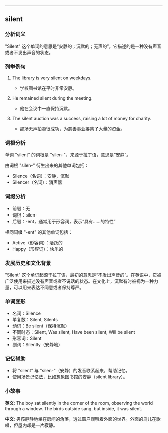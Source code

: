
---------------
## silent
### 分析词义
"Silent" 这个单词的意思是“安静的；沉默的；无声的”。它描述的是一种没有声音或者不发出声音的状态。

### 列举例句
1. The library is very silent on weekdays.
   - 学校图书馆在平时非常安静。
   
2. He remained silent during the meeting.
   - 他在会议中一直保持沉默。
   
3. The silent auction was a success, raising a lot of money for charity.
   - 那场无声拍卖很成功，为慈善事业筹集了大量的资金。

### 词根分析
单词 "silent" 的词根是 "silen-"，来源于拉丁语，意思是“安静”。

由词根 "silen-" 衍生出来的其他单词包括：
- Silence（名词）：安静，沉默
- Silencer（名词）：消声器

### 词缀分析
- 前缀：无
- 词根：silen-
- 后缀：-ent，通常用于形容词，表示“具有……的特性”

相同词缀 "-ent" 的其他单词包括：
- Active（形容词）：活跃的
- Happy（形容词）：快乐的

### 发展历史和文化背景
"Silent" 这个单词起源于拉丁语，最初的意思是“不发出声音的”。在英语中，它被广泛使用来描述没有声音或者不说话的状态。在文化上，沉默有时被视为一种力量，可以用来表达不同意或者保持尊严。

### 单词变形
- 名词：Silence
- 单复数：Silent, Silents
- 动词：Be silent（保持沉默）
- 不同时态：Silent, Was silent, Have been silent, Will be silent
- 形容词：Silent
- 副词：Silently（安静地）

### 记忆辅助
- 将 "silent" 与 "silen-"（安静）的发音联系起来，帮助记忆。
- 使用场景记忆法，比如想象图书馆的安静（silent library）。

### 小故事
**英文**:
The boy sat silently in the corner of the room, observing the world through a window. The birds outside sang, but inside, it was silent.

**中文**:
男孩静静地坐在房间的角落，透过窗户观察着外面的世界。外面的鸟儿在歌唱，但屋内却是一片寂静。

